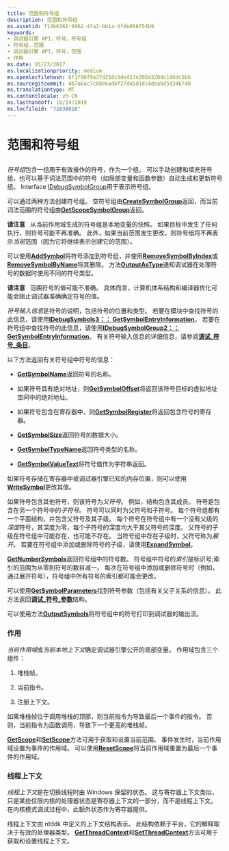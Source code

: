 ```yaml
---
title: 范围和符号组
description: 范围和符号组
ms.assetid: f14b6361-9962-4fa3-bb1a-dfde066754b9
keywords:
- 调试器引擎 API，符号，符号组
- 符号组，范围
- 调试器引擎 API，符号，范围
- 作用
ms.date: 05/23/2017
ms.localizationpriority: medium
ms.openlocfilehash: 6f1f96f9a37d258c9ded57e205d320dc186dc5bb
ms.sourcegitcommit: 4b7a6ac7c68e6ad6f27da5d1dc4deabd5d34b748
ms.translationtype: MT
ms.contentlocale: zh-CN
ms.lasthandoff: 10/24/2019
ms.locfileid: "72838816"
---
```

# <a name="scopes-and-symbol-groups"></a>范围和符号组


## <span id="ddk_scopes_and_symbol_groups_dbx"></span><span id="DDK_SCOPES_AND_SYMBOL_GROUPS_DBX"></span>


*符号组*包含一组用于有效操作的符号，作为一个组。 可以手动创建和填充符号组，也可以基于词法范围中的符号（如局部变量和函数参数）自动生成和更新符号组。 Interface [IDebugSymbolGroup](https://docs.microsoft.com/windows-hardware/drivers/ddi/dbgeng/nn-dbgeng-idebugsymbolgroup)用于表示符号组。

可以通过两种方法创建符号组。 空符号组由[**CreateSymbolGroup**](https://docs.microsoft.com/windows-hardware/drivers/ddi/dbgeng/nf-dbgeng-idebugsymbols3-createsymbolgroup)返回，而当前词法范围的符号组由[**GetScopeSymbolGroup**](https://docs.microsoft.com/windows-hardware/drivers/ddi/dbgeng/nf-dbgeng-idebugsymbols3-getscopesymbolgroup)返回。

**请注意**   从当前作用域生成的符号组是本地变量的快照。 如果目标中发生了任何执行，则符号可能不再准确。 此外，如果当前范围发生更改，则符号组将不再表示*当前*范围（因为它将继续表示创建它的范围）。

 

可以使用[**AddSymbol**](https://docs.microsoft.com/windows-hardware/drivers/ddi/dbgeng/nf-dbgeng-idebugsymbolgroup2-addsymbol)将符号添加到符号组，并使用[**RemoveSymbolByIndex**](https://docs.microsoft.com/windows-hardware/drivers/ddi/dbgeng/nf-dbgeng-idebugsymbolgroup2-removesymbolbyindex)或[**RemoveSymbolByName**](https://docs.microsoft.com/windows-hardware/drivers/ddi/dbgeng/nf-dbgeng-idebugsymbolgroup2-removesymbolbyname)将其删除。 方法[**OutputAsType**](https://docs.microsoft.com/windows-hardware/drivers/ddi/dbgeng/nf-dbgeng-idebugsymbolgroup2-outputastype)通知调试器在处理符号的数据时使用不同的符号类型。

**请注意**   范围符号的值可能不准确。 具体而言，计算机体系结构和编译器优化可能会阻止调试器准确确定符号的值。

 

*符号输入信息*是符号的说明，包括符号的位置和类型。 若要在模块中查找符号的此信息，请使用[**IDebugSymbols3：： GetSymbolEntryInformation**](https://docs.microsoft.com/windows-hardware/drivers/ddi/dbgeng/nf-dbgeng-idebugsymbols3-getsymbolentryinformation)。 若要在符号组中查找符号的此信息，请使用[**IDebugSymbolGroup2：： GetSymbolEntryInformation**](https://docs.microsoft.com/windows-hardware/drivers/ddi/dbgeng/nf-dbgeng-idebugsymbolgroup2-getsymbolentryinformation)。 有关符号输入信息的详细信息，请参阅[**调试\_符号\_条目**](https://docs.microsoft.com/windows-hardware/drivers/ddi/dbgeng/ns-dbgeng-_debug_symbol_entry)。

以下方法返回有关符号组中符号的信息：

-   [**GetSymbolName**](https://docs.microsoft.com/windows-hardware/drivers/ddi/dbgeng/nf-dbgeng-idebugsymbolgroup2-getsymbolname)返回符号的名称。

-   如果符号具有绝对地址，则[**GetSymbolOffset**](https://docs.microsoft.com/windows-hardware/drivers/ddi/dbgeng/nf-dbgeng-idebugsymbolgroup2-getsymboloffset)将返回该符号目标的虚拟地址空间中的绝对地址。

-   如果符号包含在寄存器中，则[**GetSymbolRegister**](https://docs.microsoft.com/windows-hardware/drivers/ddi/dbgeng/nf-dbgeng-idebugsymbolgroup2-getsymbolregister)将返回包含符号的寄存器。

-   [**GetSymbolSize**](https://docs.microsoft.com/windows-hardware/drivers/ddi/dbgeng/nf-dbgeng-idebugsymbolgroup2-getsymbolsize)返回符号的数据大小。

-   [**GetSymbolTypeName**](https://docs.microsoft.com/windows-hardware/drivers/ddi/dbgeng/nf-dbgeng-idebugsymbolgroup2-getsymboltypename)返回符号类型的名称。

-   [**GetSymbolValueText**](https://docs.microsoft.com/windows-hardware/drivers/ddi/dbgeng/nf-dbgeng-idebugsymbolgroup2-getsymbolvaluetext)将符号值作为字符串返回。

如果符号存储在寄存器中或调试器引擎已知的内存位置，则可以使用[**WriteSymbol**](https://docs.microsoft.com/windows-hardware/drivers/ddi/dbgeng/nf-dbgeng-idebugsymbolgroup2-writesymbol)更改其值。

如果符号包含其他符号，则该符号为*父符号*。 例如，结构包含其成员。 符号是包含在另一个符号中的*子符号*。 符号可以同时为父符号和子符号。 每个符号组都有一个平面结构，并包含父符号及其子级。 每个符号在符号组中有一个没有父级的*深度*符号，其深度为零，每个子符号的深度均大于其父符号的深度。 父符号的子级在符号组中可能存在，也可能不存在。 当符号组中存在子级时，父符号称为*展开*。 若要在符号组中添加或删除符号的子级，请使用[**ExpandSymbol**](https://docs.microsoft.com/windows-hardware/drivers/ddi/dbgeng/nf-dbgeng-idebugsymbolgroup2-expandsymbol)。

[**GetNumberSymbols**](https://docs.microsoft.com/windows-hardware/drivers/ddi/dbgeng/nf-dbgeng-idebugsymbolgroup2-getnumbersymbols)返回符号组中的符号数。 符号组中符号的*索引*是标识号;索引的范围为从零到符号的数目减一。 每次在符号组中添加或删除符号时（例如，通过展开符号），符号组中所有符号的索引都可能会更改。

可以使用[**GetSymbolParameters**](https://docs.microsoft.com/windows-hardware/drivers/ddi/dbgeng/nf-dbgeng-idebugsymbolgroup2-getsymbolparameters)找到符号参数（包括有关父子关系的信息）。 此方法返回[**调试\_符号\_参数**](https://docs.microsoft.com/windows-hardware/drivers/ddi/dbgeng/ns-dbgeng-_debug_symbol_parameters)结构。

可以使用方法[**OutputSymbols**](https://docs.microsoft.com/windows-hardware/drivers/ddi/dbgeng/nf-dbgeng-idebugsymbolgroup2-outputsymbols)将符号组中的符号打印到调试器的输出流。

### <a name="span-idscopesspanspan-idscopesspanscopes"></a><span id="scopes"></span><span id="SCOPES"></span>作用

*当前作用域*或*当前本地上下文*确定调试器引擎公开的局部变量。 作用域包含三个组件：

1.  堆栈帧。

2.  当前指令。

3.  注册上下文。

如果堆栈帧位于调用堆栈的顶部，则当前指令为导致最后一个事件的指令。 否则，当前指令为函数调用，导致下一个更高的堆栈帧。

[**GetScope**](https://docs.microsoft.com/windows-hardware/drivers/ddi/dbgeng/nf-dbgeng-idebugsymbols3-getscope)和[**SetScope**](https://docs.microsoft.com/windows-hardware/drivers/ddi/dbgeng/nf-dbgeng-idebugsymbols3-setscope)方法可用于获取和设置当前范围。 事件发生时，当前作用域设置为事件的作用域。 可以使用[**ResetScope**](https://docs.microsoft.com/windows-hardware/drivers/ddi/dbgeng/nf-dbgeng-idebugsymbols3-resetscope)将当前作用域重置为最后一个事件的作用域。

### <a name="span-idthread-contextspanspan-idthread_contextspanthread-context"></a><span id="thread-context"></span><span id="THREAD_CONTEXT"></span>线程上下文

*线程上下文*是在切换线程时由 Windows 保留的状态。 这与寄存器上下文类似，只是某些仅限内核的处理器状态是寄存器上下文的一部分，而不是线程上下文。 在内核模式调试过程中，此额外状态作为寄存器提供。

线程上下文由 ntddk 中定义的上下文结构表示。 此结构依赖于平台，它的解释取决于有效的处理器类型。 [**GetThreadContext**](https://docs.microsoft.com/windows-hardware/drivers/ddi/dbgeng/nf-dbgeng-idebugadvanced3-getthreadcontext)和[**SetThreadContext**](https://docs.microsoft.com/windows-hardware/drivers/ddi/dbgeng/nf-dbgeng-idebugadvanced3-setthreadcontext)方法可用于获取和设置线程上下文。

 

 





